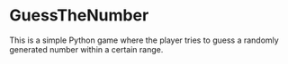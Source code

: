# GuessTheNumber
This is a simple Python game where the player tries to guess a randomly generated number within a certain range.
